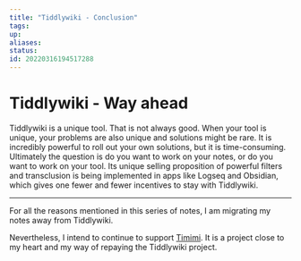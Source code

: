 ```yaml
---
title: "Tiddlywiki - Conclusion"
tags:
up:
aliases:
status:
id: 20220316194517288
---
```


# Tiddlywiki - Way ahead

Tiddlywiki is a unique tool. That is not always good. When your tool is unique, your problems are also unique and solutions might be rare. It is incredibly powerful to roll out your own solutions, but it is time-consuming. Ultimately the question is do you want to work on your notes, or do you want to work on your tool. Its unique selling proposition of powerful filters and transclusion is being implemented in apps like Logseq and Obsidian, which gives one fewer and fewer incentives to stay with Tiddlywiki.

---

For all the reasons mentioned in this series of notes, I am migrating my notes away from Tiddlywiki.

Nevertheless, I intend to continue to support [Timimi]. It is a project close to my heart and my way of repaying the Tiddlywiki project.

[timimi]: https://github.com/ibnishak/Timimi
